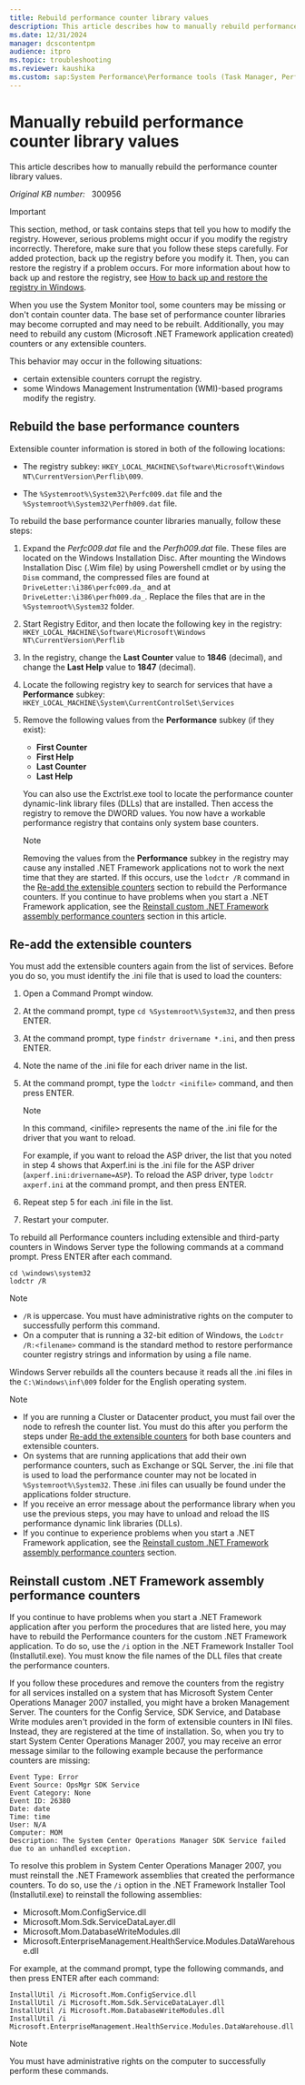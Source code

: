 ```yaml
---
title: Rebuild performance counter library values
description: This article describes how to manually rebuild performance counter library values.
ms.date: 12/31/2024
manager: dcscontentpm
audience: itpro
ms.topic: troubleshooting
ms.reviewer: kaushika
ms.custom: sap:System Performance\Performance tools (Task Manager, Perfmon, WSRM, and WPA), csstroubleshoot
---
```

# Manually rebuild performance counter library values

This article describes how to manually rebuild the performance counter library values.

_Original KB number:_ &nbsp; 300956

> [!IMPORTANT]
> This section, method, or task contains steps that tell you how to modify the registry. However, serious problems might occur if you modify the registry incorrectly. Therefore, make sure that you follow these steps carefully. For added protection, back up the registry before you modify it. Then, you can restore the registry if a problem occurs. For more information about how to back up and restore the registry, see [How to back up and restore the registry in Windows](https://support.microsoft.com/help/322756).

When you use the System Monitor tool, some counters may be missing or don't contain counter data. The base set of performance counter libraries may become corrupted and may need to be rebuilt. Additionally, you may need to rebuild any custom (Microsoft .NET Framework application created) counters or any extensible counters.

This behavior may occur in the following situations:

- certain extensible counters corrupt the registry.
- some Windows Management Instrumentation (WMI)-based programs modify the registry.

## Rebuild the base performance counters

Extensible counter information is stored in both of the following locations:

- The registry subkey: `HKEY_LOCAL_MACHINE\Software\Microsoft\Windows NT\CurrentVersion\Perflib\009`.

- The `%Systemroot%\System32\Perfc009.dat` file and the `%Systemroot%\System32\Perfh009.dat` file.

To rebuild the base performance counter libraries manually, follow these steps:

1. Expand the *Perfc009.dat* file and the *Perfh009.dat* file. These files are located on the Windows Installation Disc. After mounting the Windows Installation Disc (.Wim file) by using Powershell cmdlet or by using the `Dism` command, the compressed files are found at `DriveLetter:\i386\perfc009.da_` and at `DriveLetter:\i386\perfh009.da_`. Replace the files that are in the `%Systemroot%\System32` folder.

2. Start Registry Editor, and then locate the following key in the registry:  
    `HKEY_LOCAL_MACHINE\Software\Microsoft\Windows NT\CurrentVersion\Perflib`

3. In the registry, change the **Last Counter** value to **1846** (decimal), and change the **Last Help** value to **1847** (decimal).

4. Locate the following registry key to search for services that have a **Performance** subkey:  
    `HKEY_LOCAL_MACHINE\System\CurrentControlSet\Services`

5. Remove the following values from the **Performance** subkey (if they exist):

    - **First Counter**  
    - **First Help**  
    - **Last Counter**  
    - **Last Help**

    You can also use the Exctrlst.exe tool to locate the performance counter dynamic-link library files (DLLs) that are installed. Then access the registry to remove the DWORD values. You now have a workable performance registry that contains only system base counters.

    > [!NOTE]
    > Removing the values from the **Performance** subkey in the registry may cause any installed .NET Framework applications not to work the next time that they are started. If this occurs, use the `lodctr /R` command in the [Re-add the extensible counters](#re-add-the-extensible-counters) section to rebuild the Performance counters. If you continue to have problems when you start a .NET Framework application, see the [Reinstall custom .NET Framework assembly performance counters](#reinstall-custom-net-framework-assembly-performance-counters) section in this article.

## Re-add the extensible counters

You must add the extensible counters again from the list of services. Before you do so, you must identify the .ini file that is used to load the counters:

1. Open a Command Prompt window.
2. At the command prompt, type `cd %Systemroot%\System32`, and then press ENTER.
3. At the command prompt, type `findstr drivername *.ini`, and then press ENTER.
4. Note the name of the .ini file for each driver name in the list.
5. At the command prompt, type the `lodctr <inifile>` command, and then press ENTER.

    > [!NOTE]
    > In this command, \<inifile> represents the name of the .ini file for the driver that you want to reload.

    For example, if you want to reload the ASP driver, the list that you noted in step 4 shows that Axperf.ini is the .ini file for the ASP driver (`axperf.ini:drivername=ASP`). To reload the ASP driver, type `lodctr axperf.ini` at the command prompt, and then press ENTER.

6. Repeat step 5 for each .ini file in the list.

7. Restart your computer.

To rebuild all Performance counters including extensible and third-party counters in Windows Server type the following commands at a command prompt. Press ENTER after each command.

```console
cd \windows\system32
lodctr /R
```

> [!NOTE]
>
> - `/R` is uppercase. You must have administrative rights on the computer to successfully perform this command.
> - On a computer that is running a 32-bit edition of Windows, the `Lodctr /R:<filename>` command is the standard method to restore performance counter registry strings and information by using a file name.

Windows Server rebuilds all the counters because it reads all the .ini files in the `C:\Windows\inf\009` folder for the English operating system.

> [!NOTE]
>
> - If you are running a Cluster or Datacenter product, you must fail over the node to refresh the counter list. You must do this after you perform the steps under [Re-add the extensible counters](#re-add-the-extensible-counters) for both base counters and extensible counters.
> - On systems that are running applications that add their own performance counters, such as Exchange or SQL Server, the .ini file that is used to load the performance counter may not be located in `%Systemroot%\System32`. These .ini files can usually be found under the applications folder structure.
> - If you receive an error message about the performance library when you use the previous steps, you may have to unload and reload the IIS performance dynamic link libraries (DLLs).
> - If you continue to experience problems when you start a .NET Framework application, see the [Reinstall custom .NET Framework assembly performance counters](#reinstall-custom-net-framework-assembly-performance-counters) section.

## Reinstall custom .NET Framework assembly performance counters

If you continue to have problems when you start a .NET Framework application after you perform the procedures that are listed here, you may have to rebuild the Performance counters for the custom .NET Framework application. To do so, use the `/i` option in the .NET Framework Installer Tool (Installutil.exe). You must know the file names of the DLL files that create the performance counters.

If you follow these procedures and remove the counters from the registry for all services installed on a system that has Microsoft System Center Operations Manager 2007 installed, you might have a broken Management Server. The counters for the Config Service, SDK Service, and Database Write modules aren't provided in the form of extensible counters in INI files. Instead, they are registered at the time of installation. So, when you try to start System Center Operations Manager 2007, you may receive an error message similar to the following example because the performance counters are missing:

```output
Event Type: Error  
Event Source: OpsMgr SDK Service  
Event Category: None  
Event ID: 26380  
Date: date  
Time: time  
User: N/A  
Computer: MOM  
Description: The System Center Operations Manager SDK Service failed due to an unhandled exception.
```

To resolve this problem in System Center Operations Manager 2007, you must reinstall the .NET Framework assemblies that created the performance counters. To do so, use the `/i` option in the .NET Framework Installer Tool (Installutil.exe) to reinstall the following assemblies:

- Microsoft.Mom.ConfigService.dll
- Microsoft.Mom.Sdk.ServiceDataLayer.dll
- Microsoft.Mom.DatabaseWriteModules.dll
- Microsoft.EnterpriseManagement.HealthService.Modules.DataWarehouse.dll

For example, at the command prompt, type the following commands, and then press ENTER after each command:

```console
InstallUtil /i Microsoft.Mom.ConfigService.dll
InstallUtil /i Microsoft.Mom.Sdk.ServiceDataLayer.dll
InstallUtil /i Microsoft.Mom.DatabaseWriteModules.dll
InstallUtil /i Microsoft.EnterpriseManagement.HealthService.Modules.DataWarehouse.dll
```

> [!NOTE]
> You must have administrative rights on the computer to successfully perform these commands.
